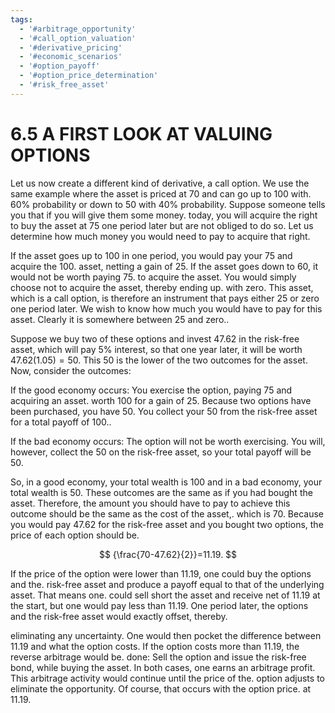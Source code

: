 ```yaml
---
tags:
  - '#arbitrage_opportunity'
  - '#call_option_valuation'
  - '#derivative_pricing'
  - '#economic_scenarios'
  - '#option_payoff'
  - '#option_price_determination'
  - '#risk_free_asset'
---
```

# 6.5 A FIRST LOOK AT VALUING OPTIONS

Let us now create a different kind of derivative, a call option. We use the same example where the asset is priced at 70 and can go up to 100 with. $60\%$ probability or down to 50 with $40\%$ probability. Suppose someone tells you that if you will give them some money. today, you will acquire the right to buy the asset at 75 one period later but are not obliged to do so. Let us determine how much money you would need to pay to acquire that right.

If the asset goes up to 100 in one period, you would pay your 75 and acquire the 100. asset, netting a gain of 25. If the asset goes down to 60, it would not be worth paying 75. to acquire the asset. You would simply choose not to acquire the asset, thereby ending up. with zero. This asset, which is a call option, is therefore an instrument that pays either 25 or zero one period later. We wish to know how much you would have to pay for this asset. Clearly it is somewhere between 25 and zero..

Suppose we buy two of these options and invest 47.62 in the risk-free asset, which will pay $5\%$ interest, so that one year later, it will be worth $47.62(1.05)=50.$ This 50 is the lower of the two outcomes for the asset. Now, consider the outcomes:

If the good economy occurs: You exercise the option, paying 75 and acquiring an asset.
worth 100 for a gain of 25. Because two options have been purchased, you have 50.
You collect your 50 from the risk-free asset for a total payoff of 100..

If the bad economy occurs: The option will not be worth exercising. You will, however, collect the 50 on the risk-free asset, so your total payoff will be 50.

So, in a good economy, your total wealth is 100 and in a bad economy, your total wealth is 50. These outcomes are the same as if you had bought the asset. Therefore, the amount you should have to pay to achieve this outcome should be the same as the cost of the asset,. which is 70. Because you would pay 47.62 for the risk-free asset and you bought two options, the price of each option should be.

$$
{\frac{70-47.62}{2}}=11.19.
$$

If the price of the option were lower than 11.19, one could buy the options and the. risk-free asset and produce a payoff equal to that of the underlying asset. That means one. could sell short the asset and receive net of 11.19 at the start, but one would pay less than 11.19. One period later, the options and the risk-free asset would exactly offset, thereby.

eliminating any uncertainty. One would then pocket the difference between 11.19 and what the option costs. If the option costs more than 11.19, the reverse arbitrage would be. done: Sell the option and issue the risk-free bond, while buying the asset. In both cases, one earns an arbitrage profit. This arbitrage activity would continue until the price of the. option adjusts to eliminate the opportunity. Of course, that occurs with the option price. at 11.19.
